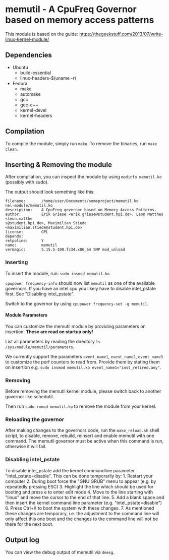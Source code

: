 # memutil - A CpuFreq Governor based on memory access patterns

This module is based on the guide: https://thegeekstuff.com/2013/07/write-linux-kernel-module/


## Dependencies

- Ubuntu
    - build-essential
    - linux-headers-$(uname -r)
- Fedora
    - make
    - automake
    - gcc
    - gcc-c++
    - kernel-devel
    - kernel-headers


## Compilation

To compile the module, simply run `make`.
To remove the binaries, run `make clean`.


## Inserting & Removing the module

After compilation, you can inspect the module by using `modinfo memutil.ko` (possibly with sudo).

The output should look something like this:
```
filename:       /home/user/Documents/someproject/memutil.ko
nel-module/memutil.ko
description:    A CpuFreq governor based on Memory Access Patterns.
author:         Erik Griese <erik.griese@student.hpi.de>, Leon Matthes <leon.matthe
s@student.hpi.de>, Maximilian Stiede <maximilian.stiede@student.hpi.de>
license:        GPL
depends:
retpoline:      Y
name:           memutil
vermagic:       5.15.5-100.fc34.x86_64 SMP mod_unload
```


### Inserting

To insert the module, run: `sudo insmod memutil.ko`

`cpupower frequency-info` should now list `memutil` as one of the available governors.
If you have an intel cpu you likely have to disable intel_pstate first. See "Disabling intel_pstate".

Switch to the governor by using `cpupower frequency-set -g memutil`.


#### Module Parameters

You can customize the memutil module by providing parameters on insertion. **These are read on startup only!**

List all parameters by reading the directory `ls /sys/module/memutil/parameters`.

We currently support the parameters `event_name1`, `event_name2`, `event_name3` to customize the perf counters to read from. Provide them by stating them on insertion e.g. `sudo insmod memutil.ko event_name1="inst_retired.any"`.


### Removing

Before removing the memutil kernel module, please switch back to another governor like schedutil.

Then run `sudo rmmod memutil.ko` to remove the module from your kernel.


### Reloading the governor

After making changes to the governors code, run the `make_reload.sh` shell script, to disable, remove, rebuild, reinsert and enable memutil with one command.
The memutil governor must be active when this command is run, otherwise it will fail.

### Disabling intel_pstate

To disable intel_pstate add the kernel commandline parameter "intel_pstate=disable". This can be done temporarily by:
    1. Restart your computer
    2. During boot force the "GNU GRUB" menu to appear (e.g. by repeatedly pressing ESC)
    3. Highlight the line which should be used for booting and press e to enter edit mode
    4. Move to the line starting with "linux" and move the cursor to the end of that line.
    5. Add a blank space and then insert the kernel command line parameter (e.g. "intel_pstate=disable")
    6. Press Ctrl+X to boot the system with these changes.
    7. As mentioned these changes are temporary, i.e. the adjustment to the command line will only affect this one boot and the changes to the command line
       will not be there for the next boot.


## Output log
You can view the debug output of memutil via `dmesg`.
